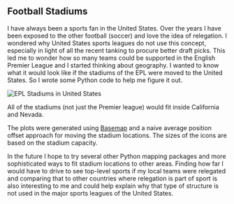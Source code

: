 ## Football Stadiums

I have always been a sports fan in the United States.
Over the years I have been exposed to the other football (soccer) and love the idea of relegation.
I wondered why United States sports leagues do not use this concept, especially in light of all the recent
tanking to procure better draft picks.
This led me to wonder how so many teams could be supported in the English Premier League and I started thinking
about geography.
I wanted to know what it would look like if the stadiums of the EPL were moved to the United States.
So I wrote some Python code to help me figure it out.

![EPL Stadiums in United States](http://76.88.102.31/img/ca_epl_stadiums.png)

All of the stadiums (not just the Premier league) would fit inside California and Nevada.

The plots were generated using [Basemap](http://matplotlib.org/basemap/) and a naive average
position offset approach for moving the stadium locations.
The sizes of the icons are based on the stadium capacity.

In the future I hope to try several other Python mapping packages and more sophisticated ways to
fit stadium locations to other areas.
Finding how far I would have to drive to see top-level sports if my local teams were relegated and
comparing that to other countries where relegation is part of sport is also interesting to me and
could help explain why that type of structure is not used in the major sports leagues of the United
States.
